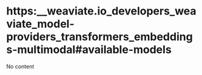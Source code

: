 # https:\_\_weaviate.io_developers_weaviate_model-providers_transformers_embeddings-multimodal#available-models

No content
